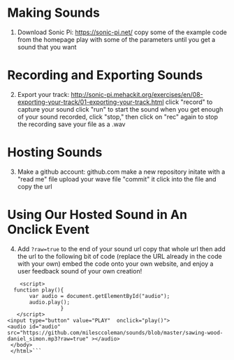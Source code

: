# Making Sounds
1. Download Sonic Pi: https://sonic-pi.net/
    copy some of the example code from the homepage
    play with some of the parameters until you get a sound that you want 
    
# Recording and Exporting Sounds
2. Export your track: http://sonic-pi.mehackit.org/exercises/en/08-exporting-your-track/01-exporting-your-track.html 
    click "record" to capture your sound
    click "run" to start the sound
    when you get enough of your sound recorded, click "stop," then click on "rec" again to stop the recording
    save your file as a .wav

# Hosting Sounds
3. Make a github account: github.com
	make a new repository
	initate with a "read me" file
	upload your wave file
	"commit" it
	click into the file and copy the url

# Using Our Hosted Sound in An Onclick Event
4. Add ```?raw=true``` to the end of your sound url 
	copy that whole url
	then add the url to the following bit of code (replace the URL already in the code with your own) 
	embed the code onto your own website, and enjoy a user feedback sound of your own creation!
  
```<body>
    <script>
  function play(){
       var audio = document.getElementById("audio");
       audio.play();
                 }
   </script>
<input type="button" value="PLAY"  onclick="play()">
<audio id="audio" src="https://github.com/milesccoleman/sounds/blob/master/sawing-wood-daniel_simon.mp3?raw=true" ></audio>
 </body>
 </html>```

   
 
